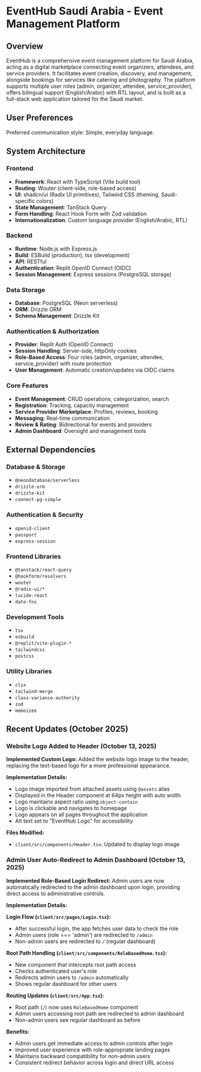 # EventHub Saudi Arabia - Event Management Platform

## Overview
EventHub is a comprehensive event management platform for Saudi Arabia, acting as a digital marketplace connecting event organizers, attendees, and service providers. It facilitates event creation, discovery, and management, alongside bookings for services like catering and photography. The platform supports multiple user roles (admin, organizer, attendee, service_provider), offers bilingual support (English/Arabic) with RTL layout, and is built as a full-stack web application tailored for the Saudi market.

## User Preferences
Preferred communication style: Simple, everyday language.

## System Architecture

### Frontend
- **Framework**: React with TypeScript (Vite build tool)
- **Routing**: Wouter (client-side, role-based access)
- **UI**: shadcn/ui (Radix UI primitives), Tailwind CSS (theming, Saudi-specific colors)
- **State Management**: TanStack Query
- **Form Handling**: React Hook Form with Zod validation
- **Internationalization**: Custom language provider (English/Arabic, RTL)

### Backend
- **Runtime**: Node.js with Express.js
- **Build**: ESBuild (production), tsx (development)
- **API**: RESTful
- **Authentication**: Replit OpenID Connect (OIDC)
- **Session Management**: Express sessions (PostgreSQL storage)

### Data Storage
- **Database**: PostgreSQL (Neon serverless)
- **ORM**: Drizzle ORM
- **Schema Management**: Drizzle Kit

### Authentication & Authorization
- **Provider**: Replit Auth (OpenID Connect)
- **Session Handling**: Server-side, httpOnly cookies
- **Role-Based Access**: Four roles (admin, organizer, attendee, service_provider) with route protection
- **User Management**: Automatic creation/updates via OIDC claims

### Core Features
- **Event Management**: CRUD operations, categorization, search
- **Registration**: Tracking, capacity management
- **Service Provider Marketplace**: Profiles, reviews, booking
- **Messaging**: Real-time communication
- **Review & Rating**: Bidirectional for events and providers
- **Admin Dashboard**: Oversight and management tools

## External Dependencies

### Database & Storage
- `@neondatabase/serverless`
- `drizzle-orm`
- `drizzle-kit`
- `connect-pg-simple`

### Authentication & Security
- `openid-client`
- `passport`
- `express-session`

### Frontend Libraries
- `@tanstack/react-query`
- `@hookform/resolvers`
- `wouter`
- `@radix-ui/*`
- `lucide-react`
- `date-fns`

### Development Tools
- `tsx`
- `esbuild`
- `@replit/vite-plugin-*`
- `tailwindcss`
- `postcss`

### Utility Libraries
- `clsx`
- `tailwind-merge`
- `class-variance-authority`
- `zod`
- `memoizee`

## Recent Updates (October 2025)

### Website Logo Added to Header (October 13, 2025)

**Implemented Custom Logo:**
Added the website logo image to the header, replacing the text-based logo for a more professional appearance.

**Implementation Details:**
- Logo image imported from attached assets using `@assets` alias
- Displayed in the Header component at 64px height with auto width
- Logo maintains aspect ratio using `object-contain`
- Logo is clickable and navigates to homepage
- Logo appears on all pages throughout the application
- Alt text set to "EventHub Logo" for accessibility

**Files Modified:**
- `client/src/components/Header.tsx`: Updated to display logo image

### Admin User Auto-Redirect to Admin Dashboard (October 13, 2025)

**Implemented Role-Based Login Redirect:**
Admin users are now automatically redirected to the admin dashboard upon login, providing direct access to administrative controls.

**Implementation Details:**

**Login Flow (`client/src/pages/Login.tsx`):**
- After successful login, the app fetches user data to check the role
- Admin users (role === 'admin') are redirected to `/admin`
- Non-admin users are redirected to `/` (regular dashboard)

**Root Path Handling (`client/src/components/RoleBasedHome.tsx`):**
- New component that intercepts root path access
- Checks authenticated user's role
- Redirects admin users to `/admin` automatically
- Shows regular dashboard for other users

**Routing Updates (`client/src/App.tsx`):**
- Root path (`/`) now uses `RoleBasedHome` component
- Admin users accessing root path are redirected to admin dashboard
- Non-admin users see regular dashboard as before

**Benefits:**
- Admin users get immediate access to admin controls after login
- Improved user experience with role-appropriate landing pages
- Maintains backward compatibility for non-admin users
- Consistent redirect behavior across login and direct URL access